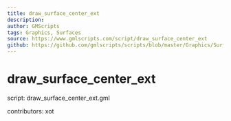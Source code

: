 ```yaml
---
title: draw_surface_center_ext
description: 
author: GMScripts
tags: Graphics, Surfaces
source: https://www.gmlscripts.com/script/draw_surface_center_ext
github: https://github.com/gmlscripts/scripts/blob/master/Graphics/Surfaces/draw_surface_center_ext.gml
---
```


draw_surface_center_ext
=======================

script: draw_surface_center_ext.gml

contributors: xot
